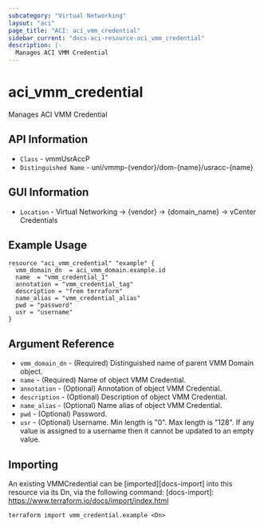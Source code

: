 ```yaml
---
subcategory: "Virtual Networking"
layout: "aci"
page_title: "ACI: aci_vmm_credential"
sidebar_current: "docs-aci-resource-aci_vmm_credential"
description: |-
  Manages ACI VMM Credential
---
```


# aci_vmm_credential #

Manages ACI VMM Credential

## API Information ##

* `Class` - vmmUsrAccP
* `Distinguished Name` - uni/vmmp-{vendor}/dom-{name}/usracc-{name}

## GUI Information ##

* `Location` - Virtual Networking -> {vendor} -> {domain_name} -> vCenter Credentials
  
## Example Usage ##

```hcl
resource "aci_vmm_credential" "example" {
  vmm_domain_dn  = aci_vmm_domain.example.id
  name  = "vmm_credential_1"
  annotation = "vmm_credential_tag"
  description = "from terraform"
  name_alias = "vmm_credential_alias"
  pwd = "password"
  usr = "username"
}
```

## Argument Reference ##

* `vmm_domain_dn` - (Required) Distinguished name of parent VMM Domain object.
* `name` - (Required) Name of object VMM Credential.
* `annotation` - (Optional) Annotation of object VMM Credential.
* `description` - (Optional) Description of object VMM Credential.
* `name_alias` - (Optional) Name alias of object VMM Credential.
* `pwd` - (Optional) Password.
* `usr` - (Optional) Username. Min length is "0". Max length is "128". If any value is assigned to a username then it cannot be updated to an empty value. 

## Importing ##

An existing VMMCredential can be [imported][docs-import] into this resource via its Dn, via the following command:
[docs-import]: https://www.terraform.io/docs/import/index.html

```
terraform import vmm_credential.example <Dn>
```